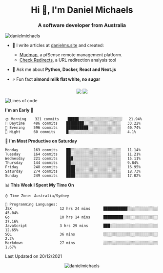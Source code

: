 <h1 align="center">Hi 👋, I'm Daniel Michaels</h1>
<h3 align="center">A software developer from Australia</h3>
<p align="left"> <img src="https://komarev.com/ghpvc/?username=danielmichaels" alt="danielmichaels" /> </p>

- 📝 I write articles at [danielms.site](https://danielms.site?ref=danielmichaels-github) and created:
    - [Mudmap](https://mudmap.io?ref=danielmichaels-github), a pfSense remote management platform.
    - [Check Redirects](https://www.check-redirects.com?ref=danielmichaels-github), a URL redirection analysis tool
- 💬 Ask me about **Python, Docker, React and Next.js**

- ⚡ Fun fact **almond milk flat white, no sugar**

<p align="center">
<a href="https://twitter.com/dansult" target="_blank"><img align="center" src="https://img.shields.io/badge/twitter-%231DA1F2.svg?&style=for-the-badge&logo=twitter&logoColor=white"></a>
<a href="https://linkedin.com/in/daniel-michaels" target="_blank"><img align="center" src="https://img.shields.io/badge/linkedin-%230077B5.svg?&style=for-the-badge&logo=linkedin&logoColor=white"></a>
</p>

<!--START_SECTION:waka-->
![Lines of code](https://img.shields.io/badge/From%20Hello%20World%20I%27ve%20Written--2%20Thousand%20lines%20of%20code-blue)

**I'm an Early 🐤** 

```text
🌞 Morning    321 commits    █████░░░░░░░░░░░░░░░░░░░░   21.94% 
🌆 Daytime    486 commits    ████████░░░░░░░░░░░░░░░░░   33.22% 
🌃 Evening    596 commits    ██████████░░░░░░░░░░░░░░░   40.74% 
🌙 Night      60 commits     █░░░░░░░░░░░░░░░░░░░░░░░░   4.1%

```
📅 **I'm Most Productive on Saturday** 

```text
Monday       163 commits    ██░░░░░░░░░░░░░░░░░░░░░░░   11.14% 
Tuesday      164 commits    ██░░░░░░░░░░░░░░░░░░░░░░░   11.21% 
Wednesday    221 commits    ███░░░░░░░░░░░░░░░░░░░░░░   15.11% 
Thursday     144 commits    ██░░░░░░░░░░░░░░░░░░░░░░░   9.84% 
Friday       248 commits    ████░░░░░░░░░░░░░░░░░░░░░   16.95% 
Saturday     274 commits    ████░░░░░░░░░░░░░░░░░░░░░   18.73% 
Sunday       249 commits    ████░░░░░░░░░░░░░░░░░░░░░   17.02%

```


📊 **This Week I Spent My Time On** 

```text
⌚︎ Time Zone: Australia/Sydney

💬 Programming Languages: 
JSX                      12 hrs 24 mins      ███████████░░░░░░░░░░░░░░   45.04% 
Go                       10 hrs 14 mins      █████████░░░░░░░░░░░░░░░░   37.16% 
JavaScript               3 hrs 29 mins       ███░░░░░░░░░░░░░░░░░░░░░░   12.65% 
SQL                      36 mins             ░░░░░░░░░░░░░░░░░░░░░░░░░   2.2% 
Markdown                 27 mins             ░░░░░░░░░░░░░░░░░░░░░░░░░   1.67%

```


 Last Updated on 20/12/2021
<!--END_SECTION:waka-->

<p align="center"> <img src="https://github-readme-stats.vercel.app/api?username=danielmichaels&show_icons=true" alt="danielmichaels" /> </p>

